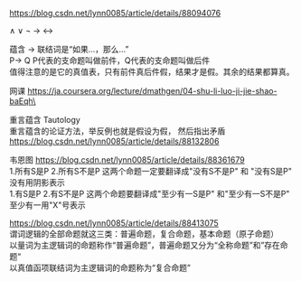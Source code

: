 https://blog.csdn.net/lynn0085/article/details/88094076

∧ ∨ ¬ → ↔

蕴含 → 联结词是“如果…，那么…” <br/>
P→ Q P代表的支命题叫做前件，Q代表的支命题叫做后件<br/>
值得注意的是它的真值表，只有前件真后件假，结果才是假。其余的结果都算真。

网课 https://ja.coursera.org/lecture/dmathgen/04-shu-li-luo-ji-jie-shao-baEqh\

重言蕴含 Tautology <br/>
重言蕴含的论证方法，举反例也就是假设为假， 然后指出矛盾 https://blog.csdn.net/lynn0085/article/details/88132806

韦恩图 https://blog.csdn.net/lynn0085/article/details/88361679<br/>
1.所有S是P 2.所有S不是P  这两个命题一定要翻译成"没有S不是P" 和 "没有S是P" 没有用阴影表示<br/>
1.有S是P 2.有S不是P 这两个命题要翻译成"至少有一S是P" 和"至少有一S不是P" 至少有一用"X"号表示<br/>

https://blog.csdn.net/lynn0085/article/details/88413075<br/>
谓词逻辑的全部命题就这三类：普遍命题，复合命题，基本命题（原子命题）<br/>
以量词为主逻辑词的命题称作“普遍命题”，普遍命题又分为“全称命题”和”存在命题“<br/>
以真值函项联结词为主逻辑词的命题称为“复合命题”<br/>
